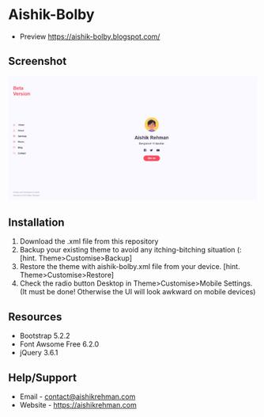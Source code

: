 # Aishik-Bolby
* Preview  https://aishik-bolby.blogspot.com/

## Screenshot
<img src='https://github.com/aishikrehman/aishik-bolby/blob/main/Screenshot.jpg'/>

## Installation
1. Download the .xml file from this repository
2. Backup your existing theme to avoid any itching-bitching situation (: [hint. Theme>Customise>Backup]
3. Restore the theme with aishik-bolby.xml file from your device. [hint. Theme>Customise>Restore]
4. Check the radio button Desktop in Theme>Customise>Mobile Settings. (It must be done! Otherwise the UI will look awkward on mobile devices)

## Resources
* Bootstrap 5.2.2
* Font Awsome Free 6.2.0
* jQuery 3.6.1

## Help/Support
* Email - contact@aishikrehman.com
* Website - https://aishikrehman.com
